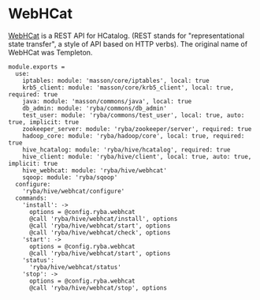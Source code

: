 
# WebHCat

[WebHCat](https://cwiki.apache.org/confluence/display/Hive/WebHCat) is a REST API for HCatalog. (REST stands for "representational state transfer", a style of API based on HTTP verbs).  The original name of WebHCat was Templeton.

    module.exports =
      use:
        iptables: module: 'masson/core/iptables', local: true
        krb5_client: module: 'masson/core/krb5_client', local: true, required: true
        java: module: 'masson/commons/java', local: true
        db_admin: module: 'ryba/commons/db_admin'
        test_user: module: 'ryba/commons/test_user', local: true, auto: true, implicit: true
        zookeeper_server: module: 'ryba/zookeeper/server', required: true
        hadoop_core: module: 'ryba/hadoop/core', local: true, required: true
        hive_hcatalog: module: 'ryba/hive/hcatalog', required: true
        hive_client: module: 'ryba/hive/client', local: true, auto: true, implicit: true
        hive_webhcat: module: 'ryba/hive/webhcat'
        sqoop: module: 'ryba/sqoop'
      configure:
        'ryba/hive/webhcat/configure'
      commands:
        'install': ->
          options = @config.ryba.webhcat
          @call 'ryba/hive/webhcat/install', options
          @call 'ryba/hive/webhcat/start', options
          @call 'ryba/hive/webhcat/check', options
        'start': ->
          options = @config.ryba.webhcat
          @call 'ryba/hive/webhcat/start', options
        'status':
          'ryba/hive/webhcat/status'
        'stop': ->
          options = @config.ryba.webhcat
          @call 'ryba/hive/webhcat/stop', options
